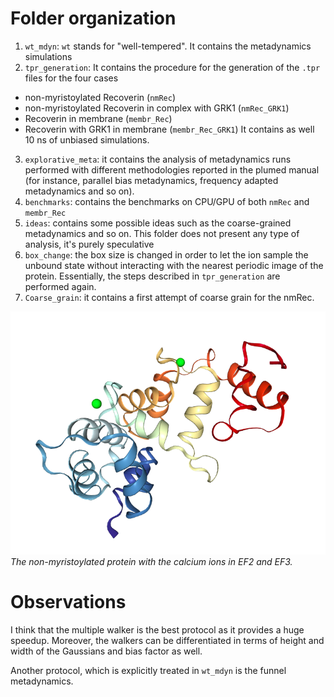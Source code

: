 
# Folder organization

1. `wt_mdyn`:  `wt` stands for "well-tempered". It contains the metadynamics simulations
2. `tpr_generation`: It contains the procedure for the generation of the `.tpr` files for the four cases 
- non-myristoylated Recoverin (`nmRec`)
- non-myristoylated Recoverin in complex with GRK1 (`nmRec_GRK1`)
- Recoverin in membrane (`membr_Rec`)
- Recoverin with GRK1 in membrane (`membr_Rec_GRK1`)
It contains as well 10 ns of unbiased simulations. 
3. `explorative_meta`: it contains the analysis of metadynamics runs performed with different methodologies reported in the plumed manual (for instance, parallel bias metadynamics, frequency adapted metadynamics and so on).
4. `benchmarks`: contains the benchmarks on CPU/GPU of both `nmRec` and `membr_Rec`
5. `ideas`: contains some possible ideas such as the coarse-grained metadynamics and so on. This folder does not present any type of analysis, it's purely speculative
6. `box_change`: the box size is changed in order to let the ion sample the unbound state without interacting with the nearest periodic image of the protein. Essentially, the steps described in `tpr_generation` are performed again. 
7. `Coarse_grain`: it contains a first attempt of coarse grain for the nmRec. 


![Alt text](nglview.png)
*The non-myristoylated protein with the calcium ions in EF2 and EF3.*


# Observations 

I think that the multiple walker is the best protocol as it provides a huge speedup. Moreover, the walkers can be differentiated in terms of height and width of the Gaussians and bias factor as well. 

Another protocol, which is explicitly treated in `wt_mdyn` is the funnel metadynamics.  


